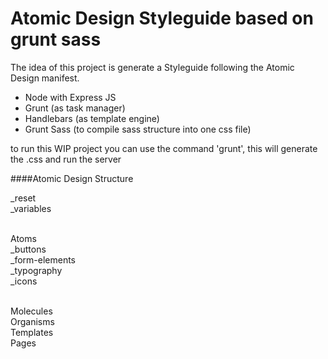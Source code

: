 # Atomic Design Styleguide based on grunt sass

The idea of this project is generate a Styleguide following the Atomic Design manifest.

- Node with Express JS
- Grunt (as task manager)
- Handlebars (as template engine)
- Grunt Sass (to compile sass structure into one css file)

to run this WIP project you can use the command 'grunt', this will generate the .css and run the server

####Atomic Design Structure

_reset<br/>
_variables<br/><br/>

Atoms<br/>
  _buttons<br/>
  _form-elements<br/>
  _typography<br/>
  _icons<br/><br/>

Molecules<br/>
Organisms<br/>
Templates<br/>
Pages<br/>

